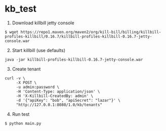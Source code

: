 # kb_test

1) Download killbill jetty console
```
$ wget https://repo1.maven.org/maven2/org/kill-bill/billing/killbill-profiles-killbill/0.16.7/killbill-profiles-killbill-0.16.7-jetty-console.war
```

2) Start killbill (use defaults)
```
java -jar killbill-profiles-killbill-0.16.7-jetty-console.war
```

3) Create tenant
```
curl -v \
     -X POST \
     -u admin:password \
     -H 'Content-Type: application/json' \
     -H 'X-Killbill-CreatedBy: admin' \
     -d '{"apiKey": "bob", "apiSecret": "lazar"}' \
     "http://127.0.0.1:8080/1.0/kb/tenants"
```

4) Run test
```
$ python main.py
```
